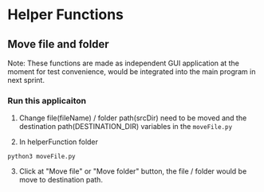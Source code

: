 # Helper Functions

## Move file and folder
Note: These functions are made as independent GUI application at the moment for test convenience, would be integrated into the main program in next sprint.

### Run this applicaiton
1. Change file(fileName) / folder path(srcDir) need to be moved and the destination path(DESTINATION_DIR) variables in the ```moveFile.py```

2. In helperFunction folder
```
python3 moveFile.py
```

3. Click at "Move file" or "Move folder" button, the file / folder would be move to destination path.